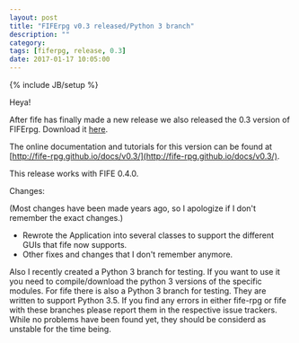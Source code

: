 ```yaml
---
layout: post
title: "FIFErpg v0.3 released/Python 3 branch"
description: ""
category: 
tags: [fiferpg, release, 0.3]
date: 2017-01-17 10:05:00
---
```

{% include JB/setup %}

Heya!

After fife has finally made a new release we also released the 0.3 version of FIFErpg. Download it [here](https://sourceforge.net/projects/fife-rpg/files/).

The online documentation and tutorials for this version can be found at [http://fife-rpg.github.io/docs/v0.3/](http://fife-rpg.github.io/docs/v0.3/).

This release works with FIFE 0.4.0.

Changes:

(Most changes have been made years ago, so I apologize if I don't remember the exact changes.)

- Rewrote the Application into several classes to support the different GUIs that fife now supports.
- Other fixes and changes that I don't remember anymore.

Also I recently created a Python 3 branch for testing. If you want to use it you need to compile/download the python 3 versions of the specific modules.
For fife there is also a Python 3 branch for testing. They are written to support Python 3.5. If you find any errors in either fife-rpg or fife with these branches please report them in the respective issue trackers.
While no problems have been found yet, they should be considerd as unstable for the time being.